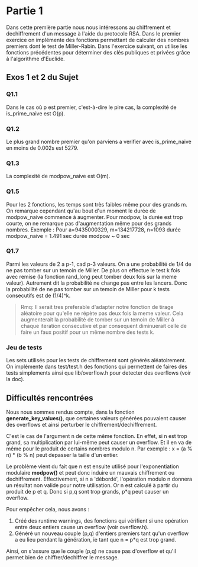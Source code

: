 # Partie 1
Dans cette première partie nous nous intéressons au chiffrement et dechiffrement d'un message à l'aide du protocole RSA.
Dans le premier exercice on implémente des fonctions permettant de calculer des nombres premiers dont le test 
de Miller-Rabin.
Dans l'exercice suivant, on utilise les fonctions précédentes pour déterminer des clés publiques et privées grâce
à l'algorithme d'Euclide.

## Exos 1 et 2 du Sujet

### Q1.1
Dans le cas où p est premier, c'est-à-dire le pire cas, la complexité de is_prime_naive est O(p).

### Q1.2
Le plus grand nombre premier qu'on parviens a verifier avec is_prime_naive en moins de 0.002s est 5279.
### Q1.3
La complexité de modpow_naive est O(m).

### Q1.5
Pour les 2 fonctions, les temps sont très faibles même pour des grands m.
On remarque cependant qu'au bout d'un moment le durée de modpow_naive commence à augmenter.
Pour modpow, la durée est trop courte, on ne remarque pas d'augmentation même pour des grands nombres.
Exemple :
    Pour a=9435000329, m=134217728, n=1093
    durée modpow_naive = 1.491 sec
    durée modpow ~ 0 sec

### Q1.7
Parmi les valeurs de 2 a p-1, cad p-3 valeurs. On a une probabilité de 1/4 de ne pas tomber sur un temoin de Miller.
De plus on effectue le test k fois avec remise (la fonction rand_long peut tomber deux fois sur la meme valeur).
Autrement dit la probabilité ne change pas entre les lancers. Donc la probabilité de ne pas tomber sur un temoin de Miller 
pour k tests consecutifs est de (1/4)^k.

> Rmq: Il serait tres preferable d'adapter notre fonction de tirage aléatoire pour qu'elle ne répète pas 
> deux fois la meme valeur. Cela augmenterait la probabilité de tomber sur un temoin de Miller à chaque iteration consecutive et 
> par consequent diminuerait celle de faire un faux positif pour un même nombre des tests k.

### Jeu de tests
Les sets utilisés pour les tests de chiffrement sont générés aléatoirement. On implémente dans test/test.h des fonctions
qui permettent de faires des tests simplements ainsi que lib/overflow.h pour detecter des overflows (voir la doc).

## Difficultés rencontrées
Nous nous sommes rendus compte, dans la fonction __generate_key_values()__, que certaines valeurs générées pouvaient causer
des overflows et ainsi perturber le chiffrement/dechiffrement.

C'est le cas de l'argument n de cette même fonction. En effet, si n est trop grand, sa multiplication par lui-même peut causer un overflow.
Et il en va de même pour le produit de certains nombres modulo n.
Par exemple :  x = (a % n) * (b % n) peut depasser la taille d'un entier.

Le problème vient du fait que n est ensuite utilisé pour l'exponentiation modulaire __modpow()__ et peut donc induire un mauvais chiffrement ou dechiffrement. Effectivement, si n a 'débordé', l'opération modulo n donnera
un résultat non valide pour notre utilisation. Or n est calculé à partir du produit de p et q. Donc si p,q sont trop grands,
p*q peut causer un overflow.

Pour empêcher cela, nous avons : 
1. Créé des runtime warnings, des fonctions qui vérifient si une opération entre deux entiers cause un overflow (voir overflow.h).
2. Généré un nouveau couple (p,q) d'entiers premiers tant qu'un overflow a eu lieu pendant la génération, ie tant que n = p*q est trop grand.

Ainsi, on s'assure que le couple (p,q) ne cause pas d'overflow et qu'il permet bien de chiffrer/dechiffrer le message.